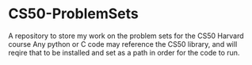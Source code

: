 # CS50-ProblemSets
A repository to store my work on the problem sets for the CS50 Harvard course
Any python or C code may reference the CS50 library, and will reqire that to be installed and set as a path in order for the code to run.

